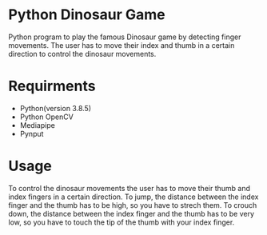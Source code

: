 # Python Dinosaur Game
 Python program to play the famous Dinosaur game by detecting finger movements. The user
 has to move their index and thumb in a certain direction to control the dinosaur movements.


# Requirments
- Python(version 3.8.5)
- Python OpenCV
- Mediapipe
- Pynput

# Usage 
To control the dinosaur movements the user has to move their thumb and index fingers in
a certain direction. To jump, the distance between the index finger and the thumb has to be high,
so you have to strech them. To crouch down, the distance between the index finger and the thumb
has to be very low, so you have to touch the tip of the thumb with your index finger.
